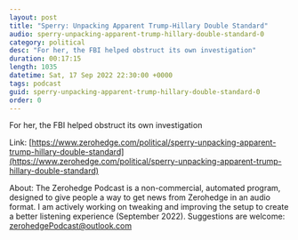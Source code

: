 ```yaml
---
layout: post
title: "Sperry: Unpacking Apparent Trump-Hillary Double Standard"
audio: sperry-unpacking-apparent-trump-hillary-double-standard-0
category: political
desc: "For her, the FBI helped obstruct its own investigation"
duration: 00:17:15
length: 1035
datetime: Sat, 17 Sep 2022 22:30:00 +0000
tags: podcast
guid: sperry-unpacking-apparent-trump-hillary-double-standard-0
order: 0
---
```

For her, the FBI helped obstruct its own investigation

Link: [https://www.zerohedge.com/political/sperry-unpacking-apparent-trump-hillary-double-standard](https://www.zerohedge.com/political/sperry-unpacking-apparent-trump-hillary-double-standard)

About: The Zerohedge Podcast is a non-commercial, automated program, designed to give people a way to get news from Zerohedge in an audio format.  I am actively working on tweaking and improving the setup to create a better listening experience (September 2022).  Suggestions are welcome: [zerohedgePodcast@outlook.com](mailto:zerohedgePodcast@outlook.com)